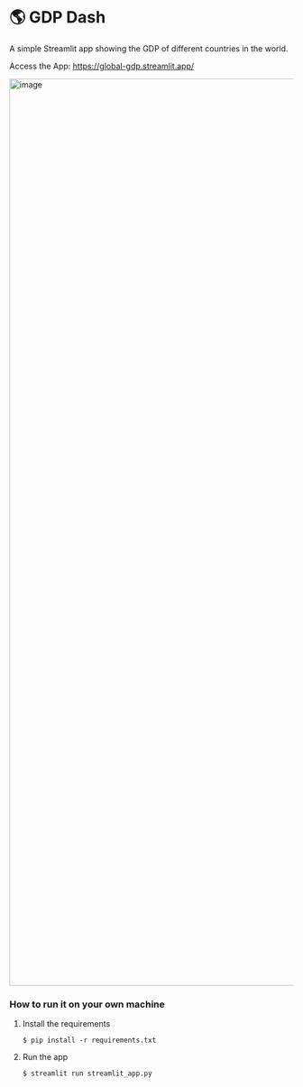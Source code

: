 # :earth_americas: GDP Dash

A simple Streamlit app showing the GDP of different countries in the world.

Access the App: https://global-gdp.streamlit.app/

<img width="1610" alt="image" src="https://github.com/parker84/gdp-dashboard/assets/12496987/903b8403-2bf3-4345-88f4-419eb519d809">


### How to run it on your own machine

1. Install the requirements

   ```
   $ pip install -r requirements.txt
   ```

2. Run the app

   ```
   $ streamlit run streamlit_app.py
   ```
